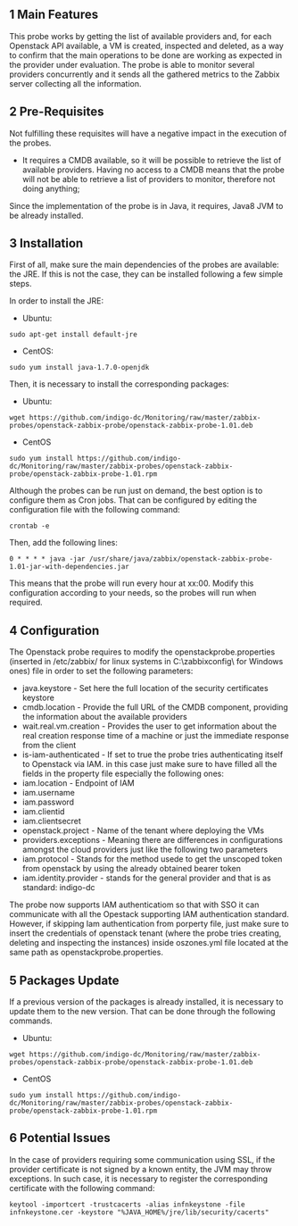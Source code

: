 1 Main Features
-----------------
This probe works by getting the list of available providers and, for each Openstack API available, a VM is created, inspected and deleted, as a way to confirm that the main operations to be done are working as expected in the provider under evaluation. The probe is able to monitor several providers concurrently and it sends all the gathered metrics to the Zabbix server collecting all the information.

2 Pre-Requisites
------------------
Not fulfilling these requisites will have a negative impact in the execution of the probes.

* It requires a CMDB available, so it will be possible to retrieve the list of available providers. Having no access to a CMDB means that the probe will not be able to retrieve a list of providers to monitor, therefore not doing anything;

Since the implementation of the probe is in Java, it requires, Java8 JVM to be already installed.

3 Installation
----------------

First of all, make sure the main dependencies of the probes are available: the JRE. If this is not the case, they can be installed following a few simple steps.

In order to install the JRE:
* Ubuntu:
```
sudo apt-get install default-jre
```

* CentOS:
```
sudo yum install java-1.7.0-openjdk
```

Then, it is necessary to install the corresponding packages:

* Ubuntu:
```
wget https://github.com/indigo-dc/Monitoring/raw/master/zabbix-probes/openstack-zabbix-probe/openstack-zabbix-probe-1.01.deb
```

* CentOS
```
sudo yum install https://github.com/indigo-dc/Monitoring/raw/master/zabbix-probes/openstack-zabbix-probe/openstack-zabbix-probe-1.01.rpm
```

Although the probes can be run just on demand, the best option is to configure them as Cron jobs. That can be configured by editing the configuration file with the following command:
```
crontab -e
```

Then, add the following lines:
```
0 * * * * java -jar /usr/share/java/zabbix/openstack-zabbix-probe-1.01-jar-with-dependencies.jar
```

This means that the probe will run every hour at xx:00. Modify this configuration according to your needs, so the probes will run when required.

4 Configuration
----------------- 

The Openstack probe requires to modify the openstackprobe.properties (inserted in /etc/zabbix/ for linux systems in C:\zabbixconfig\ for Windows ones) file in order to set the following parameters:
* java.keystore - Set here the full location of the security certificates keystore
* cmdb.location - Provide the full URL of the CMDB component, providing the information about the available providers
* wait.real.vm.creation - Provides the user to get information about the real creation response time of a machine or just the immediate response from the client
* is-iam-authenticated - If set to true the probe tries authenticating itself to Openstack via IAM. in this case just make sure to have filled all the fields in the property file especially the following ones:
* iam.location - Endpoint of IAM
* iam.username 
* iam.password 
* iam.clientid 
* iam.clientsecret 
* openstack.project - Name of the tenant where deploying the VMs 
* providers.exceptions - Meaning there are differences in configurations amongst the cloud providers just like the following two parameters
* iam.protocol - Stands for the method usede to get the unscoped token from openstack by using the already obtained bearer token
* iam.identity.provider - stands for the general provider and that is as standard: indigo-dc

The probe now supports IAM authenticatiom so that with SSO it can communicate with all the Opestack supporting IAM authentication standard.
However, if skipping Iam authentication from porperty file, just make sure to insert the credentials of openstack tenant (where the probe tries creating, deleting and inspecting the instances) inside oszones.yml file located at the same path as openstackprobe.properties.


5 Packages Update
-------------------
If a previous version of the packages is already installed, it is necessary to update them to the new version. That can be done through the following commands.

* Ubuntu:
```
wget https://github.com/indigo-dc/Monitoring/raw/master/zabbix-probes/openstack-zabbix-probe/openstack-zabbix-probe-1.01.deb
```

* CentOS
```
sudo yum install https://github.com/indigo-dc/Monitoring/raw/master/zabbix-probes/openstack-zabbix-probe/openstack-zabbix-probe-1.01.rpm
```

6 Potential Issues
--------------------
In the case of providers requiring some communication using SSL, if the provider certificate is not signed by a known entity, the JVM may throw exceptions. In such case, it is necessary to register the corresponding certificate with the following command:
```
keytool -importcert -trustcacerts -alias infnkeystone -file infnkeystone.cer -keystore "%JAVA_HOME%/jre/lib/security/cacerts"
```
